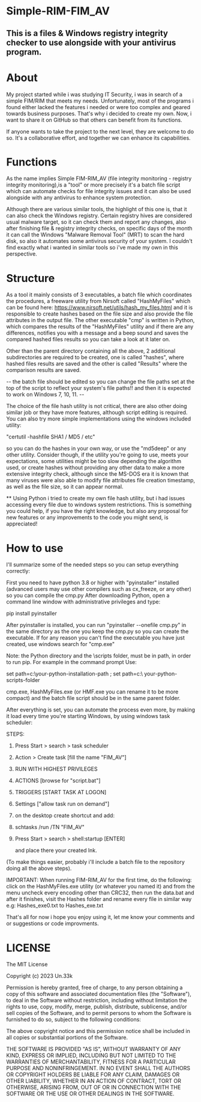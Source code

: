 # Simple-RIM-FIM_AV

## This is a files & Windows registry integrity checker to use alongside with your antivirus program. 


# About


My project started while i was studying IT Security, i was in search of a simple 
FIM/RIM that meets my needs. Unfortunately, most of the programs i found either 
lacked the features i needed or were too complex and geared towards business 
purposes. That's why i decided to create my own. Now, i want to share it on 
GitHub so that others can benefit from its functions. 

If anyone wants to take the project to the next level, they are welcome to
do so. It's a collaborative effort, and together we can enhance its capabilities.



# Functions


As the name implies Simple FIM-RIM_AV (file integrity monitoring - registry integrity 
monitoring),is a "tool" or more precisely it's a batch file script which can automate 
checks for file integrity issues and it can also be used alongside with any antivirus 
to enhance system protection.

Although there are various similar tools, the highlight of this one is, that it can
also check the Windows registry. Certain registry hives are considered usual malware 
target, so it can check them and report any changes, also after finishing file & registry 
integrity checks, on specific days of the month it can call the Windows "Malware Removal 
Tool" (MRT) to scan the hard disk, so also it automates some antivirus security of your 
system. I couldn't find exactly what i wanted in similar tools so i've made my own in 
this perspective.




# Structure


As a tool it mainly consists of 3 executables, a batch file which coordinates the procedures, 
a freeware utility from Nirsoft called "HashMyFiles" which can be found here: 
https://www.nirsoft.net/utils/hash_my_files.html and it is responsible to create hashes based on 
the file size and also provide the file attributes in the output file. The other executable "cmp" 
is written in Python, which compares the results of the "HashMyFiles" utility and if there are 
any differences, notifies you with a message and a beep sound and saves the compared hashed files 
results so you can take a look at it later on.

Other than the parent directory containing all the above, 2 additional subdirectories are 
required to be created, one is called "hashes", where hashed files results are saved and 
the other is called "Results" where the comparison results are saved.

-- the batch file should be edited so you can change the file paths set at the top of the
script to reflect your system's file paths!! and then it is expected to work on
Windows 7, 10, 11. --


The choice of the file hash utility is not critical, there are also other doing similar job or 
they have more features, although script editing is required. You can also try more simple 
implementations using the windows included utility:

"certutil -hashfile <file> SHA1 / MD5 / etc" 

so you can do the hashes in your own way, or use the "md5deep" or any other utility. Consider 
though, if the utility you're going to use, meets your expectations, some utilities might be 
too slow depending the algorithm used, or create hashes without providing any other data to 
make a more extensive integrity check, although since the MS-DOS era it is known that many 
viruses were also able to modify file attributes file creation timestamp, as well as the file 
size, so it can appear normal.


** Using Python i tried to create my own file hash utility, but i had issues accessing every 
file due to windows system restrictions. This is something you could help, if you have the 
right knowledge, but also any proposal for new features or any improvements to the code you 
might send, is appreciated!



# How to use

I'll summarize some of the needed steps so you can setup everything correctly:

First you need to have python 3.8 or higher with "pyinstaller" installed (advanced users 
may use other compilers such as cx_freeze, or any other) so you can compile the cmp.py 
After downloading Python, open a command line window with administrative privileges and 
type:

pip install pyinstaller

After pyinstaller is installed, you can run "pyinstaller --onefile cmp.py" in the same
directory as the one you keep the cmp.py so you can create the executable. If for any 
reason you can't find the executable you have just created, use windows search for 
"cmp.exe"

Note: the Python directory and the \scripts folder, must be in path, in order to run
pip. For example in the command prompt Use:
  
set path=c:\your-python-installation-path ; set path=c:\ your-python-scripts-folder

cmp.exe, HashMyFiles.exe (or HMF.exe you can rename it to be more compact) and the batch
file script should be in the same parent folder.

After everything is set, you can automate the process even more, by making it load every 
time you're starting Windows, by using windows task scheduler:

STEPS:

1. Press Start > search > task scheduler
  
2. Action > Create task [fill the name "FIM_AV"]
  
3. RUN WITH HIGHEST PRIVILEGES
  
4. ACTIONS [browse for "script.bat"]
  
5. TRIGGERS [START TASK AT LOGON]
  
6. Settings ["allow task run on demand"]
  
7. on the desktop create shortcut and add:
  
8. schtasks /run /TN "FIM_AV"
  
9. Press Start > search > shell:startup [ENTER]

   and place there your created lnk.

(To make things easier, probably i'll include a batch file to the repository doing all 
the above steps).
  
  
IMPORTANT: When running FIM-RIM_AV for the first time, do the following: click on the
HashMyFiles.exe utility (or whatever you named it) and from the menu uncheck every
encoding other than CRC32, then run the data.bat and after it finishes, visit the
Hashes folder and rename every file in similar way e.g: Hashes_exe0.txt to Hashes_exe.txt



That's all for now i hope you enjoy using it, let me know your comments and or suggestions 
or code improvments.





# LICENSE
  

The MIT License

Copyright (c) 2023 Un.33k 

Permission is hereby granted, free of charge, to any person obtaining a copy 
of this software and associated documentation files (the "Software"), to deal 
in the Software without restriction, including without limitation the rights 
to use, copy, modify, merge, publish, distribute, sublicense, and/or sell copies 
of the Software, and to permit persons to whom the Software is furnished to do so, 
subject to the following conditions:

The above copyright notice and this permission notice shall be included in all 
copies or substantial portions of the Software.

THE SOFTWARE IS PROVIDED "AS IS", WITHOUT WARRANTY OF ANY KIND, EXPRESS OR IMPLIED, 
INCLUDING BUT NOT LIMITED TO THE WARRANTIES OF MERCHANTABILITY, FITNESS FOR A 
PARTICULAR PURPOSE AND NONINFRINGEMENT. IN NO EVENT SHALL THE AUTHORS OR COPYRIGHT 
HOLDERS BE LIABLE FOR ANY CLAIM, DAMAGES OR OTHER LIABILITY, WHETHER IN AN ACTION 
OF CONTRACT, TORT OR OTHERWISE, ARISING FROM, OUT OF OR IN CONNECTION WITH THE 
SOFTWARE OR THE USE OR OTHER DEALINGS IN THE SOFTWARE.


